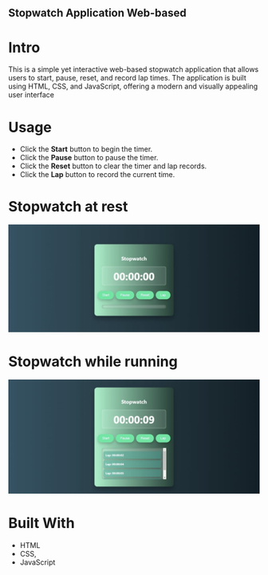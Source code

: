## Stopwatch Application Web-based
# Intro
This is a simple yet interactive web-based stopwatch application that allows users to start, pause, reset, and record lap times. The application is built using HTML, CSS, and JavaScript, offering a modern and visually appealing user interface

# Usage
- Click the **Start** button to begin the timer.
- Click the **Pause** button to pause the timer.
- Click the **Reset** button to clear the timer and lap records.
- Click the **Lap** button to record the current time.

# Stopwatch at rest
![Stopwatch Screenshot](images/Stopwatch_rest.jpeg)

# Stopwatch while running
![Stopwatch Screenshot](images/Stopwatch.jpeg)

# Built With
- HTML
- CSS,
- JavaScript
